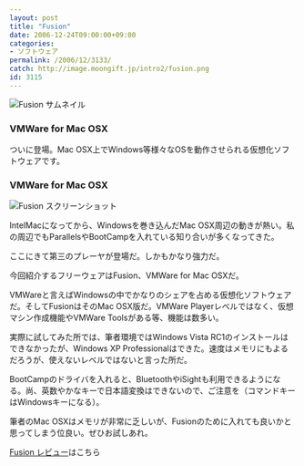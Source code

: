 ```yaml
---
layout: post
title: "Fusion"
date: 2006-12-24T09:00:00+09:00
categories:
- ソフトウェア
permalink: /2006/12/3133/
catch: http://image.moongift.jp/intro2/fusion.png
id: 3115
---
```

 ![Fusion サムネイル](http://image.moongift.jp/intro2/fusion.t.png "Fusion サムネイル")
  

### VMWare for Mac OSX
  
ついに登場。Mac OSX上でWindows等様々なOSを動作させられる仮想化ソフトウェアです。  
<!--more-->  

### VMWare for Mac OSX
  

![Fusion スクリーンショット](http://image.moongift.jp/intro2/fusion.png "Fusion スクリーンショット")

  

IntelMacになってから、Windowsを巻き込んだMac OSX周辺の動きが熱い。私の周辺でもParallelsやBootCampを入れている知り合いが多くなってきた。

  

ここにきて第三のプレーヤが登場だ。しかもかなり強力だ。

  

今回紹介するフリーウェアはFusion、VMWare for Mac OSXだ。

  

VMWareと言えばWindowsの中でかなりのシェアを占める仮想化ソフトウェアだ。そしてFusionはそのMac OSX版だ。VMWare Playerレベルではなく、仮想マシン作成機能やVMWare Toolsがある等、機能は数多い。

  

実際に試してみた所では、筆者環境ではWindows Vista RC1のインストールはできなかったが、Windows XP Professionalはできた。速度はメモリにもよるだろうが、使えないレベルではないと言った所だ。

  

BootCampのドライバを入れると、BluetoothやiSightも利用できるようになる。尚、英数やかなキーで日本語変換はできないので、ご注意を（コマンドキーはWindowsキーになる）。

  

筆者のMac OSXはメモリが非常に乏しいが、Fusionのために入れても良いかと思ってしまう位良い。ぜひお試しあれ。

  

[Fusion レビュー](http://fw.moongift.jp/review/i-3134.html)はこちら

